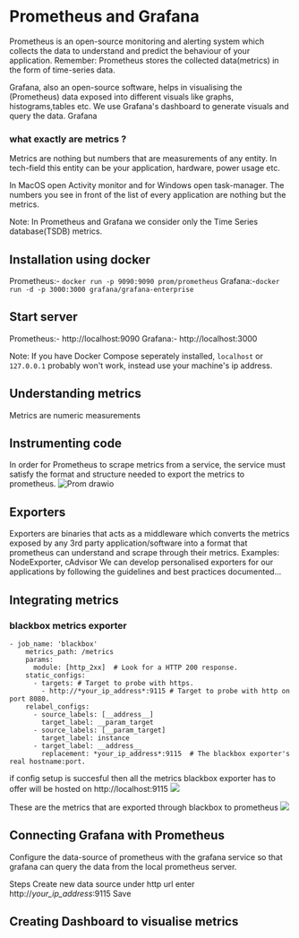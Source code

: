 # Prometheus and Grafana

Prometheus is an open-source monitoring and alerting system which collects the data to understand and predict the behaviour of your application. 
Remember: Prometheus stores the collected data(metrics) in the form of time-series data.

Grafana, also an open-source software, helps in visualising the (Prometheus) data exposed into different visuals like graphs, histograms,tables etc. We use Grafana's dashboard to generate visuals and query the data. Grafana 

### what exactly are metrics ?
Metrics are nothing but numbers that are measurements of any entity. In tech-field this entity can be your application, hardware, power usage etc.

In MacOS open Activity monitor and for Windows open task-manager. The numbers you see in front of the list of every application are nothing but the metrics.

Note: In Prometheus and Grafana we consider only the Time Series database(TSDB) metrics.


## Installation using docker
Prometheus:- `docker run -p 9090:9090 prom/prometheus`
Grafana:-`docker run -d -p 3000:3000 grafana/grafana-enterprise`

## Start server
Prometheus:- http://localhost:9090
Grafana:- http://localhost:3000

Note: If you have Docker Compose seperately installed, `localhost` or `127.0.0.1` probably won't work, instead use your machine's ip address.

## Understanding metrics
Metrics are numeric measurements

## Instrumenting code
In order for Prometheus to scrape metrics from a service, the service must satisfy the format and structure needed to export the metrics to prometheus.
![Prom drawio](https://user-images.githubusercontent.com/69111235/185801764-8b2e848b-57bc-4ac5-a962-a369da902933.png)


## Exporters

Exporters are binaries that acts as a middleware which converts the metrics exposed by any 3rd party application/software into a format that prometheus can understand and scrape through their metrics. Examples: NodeExporter, cAdvisor
We can develop personalised exporters for our applications by following the guidelines and best practices documented... 


## Integrating metrics

### blackbox metrics exporter
```
- job_name: 'blackbox'
    metrics_path: /metrics
    params:
      module: [http_2xx]  # Look for a HTTP 200 response.
    static_configs:
      - targets: # Target to probe with https.
        - http://*your_ip_address*:9115 # Target to probe with http on port 8080.
    relabel_configs:
      - source_labels: [__address__]
        target_label: __param_target
      - source_labels: [__param_target]
        target_label: instance
      - target_label: __address__
        replacement: *your_ip_address*:9115  # The blackbox exporter's real hostname:port.
```
        
if config setup is succesful then all the metrics blackbox exporter has to offer will be hosted on http://localhost:9115
![](https://i.imgur.com/4YMQhgO.jpg)



These are the metrics that are exported through blackbox to prometheus
![](https://i.imgur.com/BZbXGKw.png)


## Connecting Grafana with Prometheus

Configure the data-source of prometheus with the grafana service so that grafana can query the data from the local prometheus server.

Steps
Create new data source
under http url enter http://*your_ip_address*:9115
Save


## Creating Dashboard to visualise metrics


